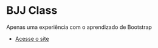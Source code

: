 # BJJ Class
 Apenas uma experiência com o aprendizado de Bootstrap
 * [Acesse o site](https://cassianodess.github.io/Site-Com-Bootstrap/) 

